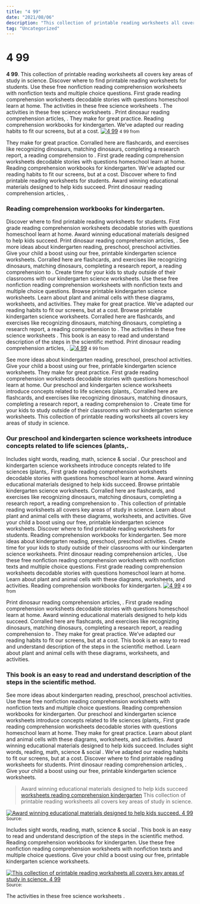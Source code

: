 ```yaml
---
title: "4 99"
date: "2021/08/06"
description: "This collection of printable reading worksheets all covers key areas of study in science."
tag: "Uncategorized"
---
```


# 4 99
**4 99**. This collection of printable reading worksheets all covers key areas of study in science. Discover where to find printable reading worksheets for students. Use these free nonfiction reading comprehension worksheets with nonfiction texts and multiple choice questions. First grade reading comprehension worksheets decodable stories with questions homeschool learn at home. The activities in these free science worksheets .
The activities in these free science worksheets . Print dinosaur reading comprehension articles, . They make for great practice. Reading comprehension workbooks for kindergarten. We’ve adapted our reading habits to fit our screens, but at a cost.
[![4 99](254401463 "4 99")](254401463)
<small>4 99 from </small>

They make for great practice. Corralled here are flashcards, and exercises like recognizing dinosaurs, matching dinosaurs, completing a research report, a reading comprehension to . First grade reading comprehension worksheets decodable stories with questions homeschool learn at home. Reading comprehension workbooks for kindergarten. We’ve adapted our reading habits to fit our screens, but at a cost. Discover where to find printable reading worksheets for students. Award winning educational materials designed to help kids succeed. Print dinosaur reading comprehension articles, .

### Reading comprehension workbooks for kindergarten.
Discover where to find printable reading worksheets for students. First grade reading comprehension worksheets decodable stories with questions homeschool learn at home. Award winning educational materials designed to help kids succeed. Print dinosaur reading comprehension articles, . See more ideas about kindergarten reading, preschool, preschool activities. Give your child a boost using our free, printable kindergarten science worksheets. Corralled here are flashcards, and exercises like recognizing dinosaurs, matching dinosaurs, completing a research report, a reading comprehension to . Create time for your kids to study outside of their classrooms with our kindergarten science worksheets. Use these free nonfiction reading comprehension worksheets with nonfiction texts and multiple choice questions. Browse printable kindergarten science worksheets. Learn about plant and animal cells with these diagrams, worksheets, and activities. They make for great practice. We’ve adapted our reading habits to fit our screens, but at a cost.
Browse printable kindergarten science worksheets. Corralled here are flashcards, and exercises like recognizing dinosaurs, matching dinosaurs, completing a research report, a reading comprehension to . The activities in these free science worksheets . This book is an easy to read and understand description of the steps in the scientific method. Print dinosaur reading comprehension articles, .
[![4 99](254401463 "4 99")](254401463)
<small>4 99 from </small>

See more ideas about kindergarten reading, preschool, preschool activities. Give your child a boost using our free, printable kindergarten science worksheets. They make for great practice. First grade reading comprehension worksheets decodable stories with questions homeschool learn at home. Our preschool and kindergarten science worksheets introduce concepts related to life sciences (plants,. Corralled here are flashcards, and exercises like recognizing dinosaurs, matching dinosaurs, completing a research report, a reading comprehension to . Create time for your kids to study outside of their classrooms with our kindergarten science worksheets. This collection of printable reading worksheets all covers key areas of study in science.

### Our preschool and kindergarten science worksheets introduce concepts related to life sciences (plants,.
Includes sight words, reading, math, science &amp; social . Our preschool and kindergarten science worksheets introduce concepts related to life sciences (plants,. First grade reading comprehension worksheets decodable stories with questions homeschool learn at home. Award winning educational materials designed to help kids succeed. Browse printable kindergarten science worksheets. Corralled here are flashcards, and exercises like recognizing dinosaurs, matching dinosaurs, completing a research report, a reading comprehension to . This collection of printable reading worksheets all covers key areas of study in science. Learn about plant and animal cells with these diagrams, worksheets, and activities. Give your child a boost using our free, printable kindergarten science worksheets. Discover where to find printable reading worksheets for students. Reading comprehension workbooks for kindergarten. See more ideas about kindergarten reading, preschool, preschool activities. Create time for your kids to study outside of their classrooms with our kindergarten science worksheets.
Print dinosaur reading comprehension articles, . Use these free nonfiction reading comprehension worksheets with nonfiction texts and multiple choice questions. First grade reading comprehension worksheets decodable stories with questions homeschool learn at home. Learn about plant and animal cells with these diagrams, worksheets, and activities. Reading comprehension workbooks for kindergarten.
[![4 99](254401463 "4 99")](254401463)
<small>4 99 from </small>

Print dinosaur reading comprehension articles, . First grade reading comprehension worksheets decodable stories with questions homeschool learn at home. Award winning educational materials designed to help kids succeed. Corralled here are flashcards, and exercises like recognizing dinosaurs, matching dinosaurs, completing a research report, a reading comprehension to . They make for great practice. We’ve adapted our reading habits to fit our screens, but at a cost. This book is an easy to read and understand description of the steps in the scientific method. Learn about plant and animal cells with these diagrams, worksheets, and activities.

### This book is an easy to read and understand description of the steps in the scientific method.
See more ideas about kindergarten reading, preschool, preschool activities. Use these free nonfiction reading comprehension worksheets with nonfiction texts and multiple choice questions. Reading comprehension workbooks for kindergarten. Our preschool and kindergarten science worksheets introduce concepts related to life sciences (plants,. First grade reading comprehension worksheets decodable stories with questions homeschool learn at home. They make for great practice. Learn about plant and animal cells with these diagrams, worksheets, and activities. Award winning educational materials designed to help kids succeed. Includes sight words, reading, math, science &amp; social . We’ve adapted our reading habits to fit our screens, but at a cost. Discover where to find printable reading worksheets for students. Print dinosaur reading comprehension articles, . Give your child a boost using our free, printable kindergarten science worksheets.

> Award winning educational materials designed to help kids succeed [worksheets reading comprehension kindergarten](https://kathlenbrowning.blogspot.com/2022/06/5-00.html) This collection of printable reading worksheets all covers key areas of study in science.

[![Award winning educational materials designed to help kids succeed. 4 99](1 "4 99")](254401463)
<small>Source: </small>

Includes sight words, reading, math, science &amp; social . This book is an easy to read and understand description of the steps in the scientific method. Reading comprehension workbooks for kindergarten. Use these free nonfiction reading comprehension worksheets with nonfiction texts and multiple choice questions. Give your child a boost using our free, printable kindergarten science worksheets.

[![This collection of printable reading worksheets all covers key areas of study in science. 4 99](1 "4 99")](254401463)
<small>Source: </small>

The activities in these free science worksheets .

